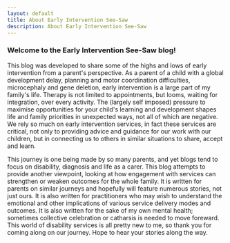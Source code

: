 ```yaml
---
layout: default
title: About Early Intervention See-Saw
description: About Early Intervention See-Saw
---
```

### Welcome to the Early Intervention See-Saw blog!

This blog was developed to share some of the highs and lows of early intervention from a parent's perspective. As a parent of a child with a global development delay, planning and motor coordination difficulties, microcephaly and gene deletion, early intervention is a large part of my family's life. Therapy is not limited to appointments, but looms, waiting for integration, over every activity. The (largely self imposed) pressure to maximise opportunities for your child's learning and development shapes life and family priorities in unexpected ways, not all of which are negative.  We rely so much on early intervention services, in fact these services are critical, not only to providing advice and guidance for our work with our children, but in connecting us to others in similar situations to share, accept and learn.

This journey is one being made by so many parents, and yet blogs tend to focus on disability, diagnosis and life as a carer. This blog attempts to provide another viewpoint, looking at how engagement with services can strengthen or weaken outcomes for the whole family. It is written for parents on similar journeys and hopefully will feature numerous stories, not just ours. It is also written for practitioners who may wish to understand the emotional and other implications of various service delivery modes and outcomes. It is also written for the sake of my own mental health; sometimes collective celebration or catharsis is needed to move foreward. This world of disability services is all pretty new to me, so thank you for coming along on our journey. Hope to hear your stories along the way.

